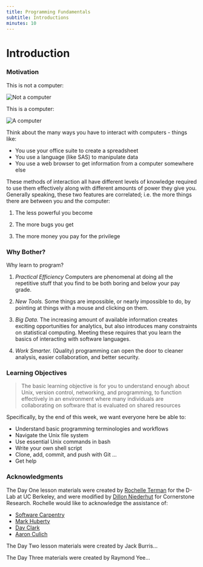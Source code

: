 ```yaml
---
title: Programming Fundamentals
subtitle: Introductions
minutes: 10
---
```


# Introduction

### Motivation

This is not a computer:

![Not a computer](https://winblog.blob.core.windows.net/win/sites/2/2013/05/Start_2D00_with_2D00_wallpaper_2D00_High_2D00_res_5F00_313398B8.png)

This is a computer:

![A computer](https://upload.wikimedia.org/wikipedia/commons/0/0c/A790GXH-128M-Motherboard.jpg)

Think about the many ways you have to interact with computers - things like:

* You use your office suite to create a spreadsheet
* You use a language (like SAS) to manipulate data
* You use a web browser to get information from a computer somewhere else

These methods of interaction all have different levels of knowledge required to use them effectively along with different amounts of power they give you. Generally speaking, these two features are correlated; i.e. the more things there are between you and the computer:

1.  The less powerful you become

2.  The more bugs you get

3.  The more money you pay for the privilege

### Why Bother?

Why learn to program?

1.   *Practical Efficiency*
    Computers are phenomenal at doing all the repetitive stuff that you find to be both boring and below your pay grade.

2.   *New Tools.*
    Some things are impossible, or nearly impossible to do, by pointing at things with a mouse and clicking on them.

3.   *Big Data.*
    The increasing amount of available information creates exciting opportunities for analytics, but also introduces many constraints on statistical computing. Meeting these requires that you learn the basics of interacting with software languages.

4.   *Work Smarter.*
    (Quality) programming can open the door to cleaner analysis, easier collaboration, and better security.

### Learning Objectives

> The basic learning objective is for you to understand enough about Unix,
> version control, networking, and programming, to function effectively in
> an environment where many individuals are collaborating on software that
> is evaluated on shared resources

Specifically, by the end of this week, we want everyone here be able to:

* Understand basic programming terminologies and workflows
* Navigate the Unix file system
* Use essential Unix commands in bash
* Write your own shell script
* Clone, add, commit, and push with Git
...
* Get help

### Acknowledgments

The Day One lesson materials were created by [Rochelle Terman](https://github.com/rochelleterman) for the D-Lab at UC Berkeley, and were modified by [Dillon Niederhut](https://github.com/deniederhut) for Cornerstone Research. Rochelle would like to acknowledge the assistance of:

*   [Software Carpentry](http://software-carpentry.org)
*   [Mark Huberty](http://polisci.berkeley.edu/people/person/mark-huberty)
*   [Dav Clark](https://github.com/davclark)
*   [Aaron Culich](https://github.com/aculich)

The Day Two lesson materials were created by Jack Burris...

The Day Three materials were created by Raymond Yee...
